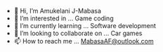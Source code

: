 - 👋 Hi, I’m Amukelani J-Mabasa
- 👀 I’m interested in ... Game coding
- 🌱 I’m currently learning ... Software development
- 💞️ I’m looking to collaborate on ... Car games
- 📫 How to reach me ... MabasaAF@outlook.com

<!---
Jonathan-Mabasa/Jonathan-Mabasa is a ✨ special ✨ repository because its `README.md` (this file) appears on your GitHub profile.
You can click the Preview link to take a look at your changes.
--->

